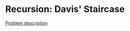 # Recursion: Davis' Staircase

[Problem description](https://www.hackerrank.com/challenges/ctci-recursive-staircase)
